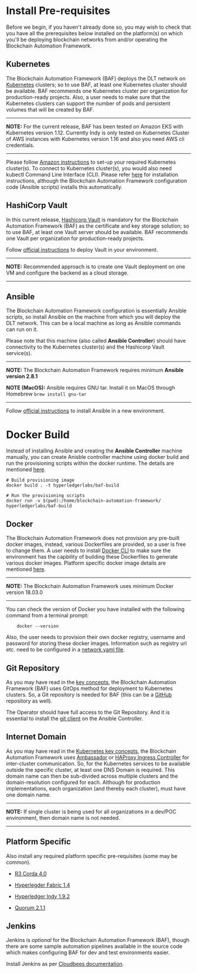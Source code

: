 Install Pre-requisites
=====================

Before we begin, if you haven't already done so, you may wish to check that
you have all the prerequisites below installed on the platform(s)
on which you'll be deploying blockchain networks from and/or operating
the Blockchain Automation Framework.

## Kubernetes
The Blockchain Automation Framework (BAF) deploys the DLT network on [Kubernetes](https://kubernetes.io/) clusters; so to use BAF, at least one Kubernetes cluster should be available.
BAF recommends one Kubernetes cluster per organization for production-ready projects. 
Also, a user needs to make sure that the Kubernetes clusters can support the number of pods and persistent volumes that will be created by BAF.

---
**NOTE:** For the current release, BAF has been tested on Amazon EKS with Kubernetes version 1.12. Currently Indy is only tested on Kubernetes Cluster of AWS instances with Kubernetes version 1.16 and also you need AWS cli credentials.

---

Please follow [Amazon instructions](https://aws.amazon.com/eks/getting-started/) to set-up your required Kubernetes cluster(s).
To connect to Kubernetes cluster(s), you would also need kubectl Command Line Interface (CLI). Please refer [here](https://kubernetes.io/docs/tasks/tools/install-kubectl/) for installation instructions, although the Blockchain Automation Framework configuration code (Ansible scripts) installs this automatically.

## HashiCorp Vault
In this current release, [Hashicorp Vault](https://www.vaultproject.io/) is mandatory for the Blockchain Automation Framework (BAF) as the certificate and key storage solution; so to use BAF, at least one Vault server should be available. BAF recommends one Vault per organization for production-ready projects. 

Follow [official instructions](https://www.vaultproject.io/docs/install/) to deploy Vault in your environment. 

---
**NOTE:** Recommended approach is to create one Vault deployment on one VM and configure the backend as a cloud storage.

---

## Ansible

The Blockchain Automation Framework configuration is essentially Ansible scripts, so install Ansible on the machine from which you will deploy the DLT network. This can be a local machine as long as Ansible commands can run on it.

Please note that this machine (also called **Ansible Controller**) should have connectivity to the Kubernetes cluster(s) and the Hashicorp Vault service(s).

---
**NOTE:** The Blockchain Automation Framework requires minimum **Ansible version 2.8.1**

**NOTE (MacOS):** Ansible requires GNU tar. Install it on MacOS through Homebrew `brew install gnu-tar`

---

Follow [official instructions](https://docs.ansible.com/ansible/latest/installation_guide/intro_installation.html) to install Ansible in a new environment.  

# Docker Build

Instead of installing Ansible and creating the **Ansible Controller** machine manually, you can create Anisble controller machine using docker build and run the provisioning scripts within the docker runtime. The details are mentioned [here](./developer/docker-build.md).
```
# Build provisioning image
docker build . -t hyperledgerlabs/baf-build

# Run the provisioning scripts
docker run -v $(pwd):/home/blockchain-automation-framework/ hyperledgerlabs/baf-build
```

## Docker

The Blockchain Automation Framework does not provision any pre-built docker images, instead, various Dockerfiles are provided, so a user is free to change them. A user needs to install [Docker CLI](https://docs.docker.com/install/) to make sure the environment has the capbility of building these Dockerfiles to generate various docker images. Platform specific docker image details are mentioned [here](./operations/configure_prerequisites.md).

---
**NOTE:** The Blockchain Automation Framework uses minimum Docker version 18.03.0

---

You can check the version of Docker you have installed with the following
command from a terminal prompt:
```
    docker --version
```

Also, the user needs to provision their own docker registry, username and password for storing these docker images. Information such as registry url etc. need to be configured in a [network.yaml file](./operations/fabric_networkyaml.md).

## Git Repository
As you may have read in the [key concepts](keyconcepts), the Blockchain Automation Framework (BAF) uses GitOps method for deployment to Kubernetes clusters. So, a Git repository is needed for BAF (this can be a [GitHub](https://github.com/) repository as well).

The Operator should have full access to the Git Repository. 
And it is essential to install the [git client](https://git-scm.com/download) on the Ansible Controller.

## Internet Domain
As you may have read in the [Kubernetes key concepts](keyConcepts/kubernetes), the Blockchain Automation Framework uses [Ambassador](https://www.getambassador.io/about/why-ambassador/) or [HAProxy Ingress Controller](https://www.haproxy.com/documentation/hapee/1-9r1/traffic-management/kubernetes-ingress-controller/) for inter-cluster communication. So, for the Kubernetes services to be available outside the specific cluster, at least one DNS Domain is required. This domain name can then be sub-divided across multiple clusters and the domain-resolution configured for each.
Although for production implementations, each organization (and thereby each cluster), must have one domain name.

---
**NOTE:** If single cluster is being used for all organizations in a dev/POC environment, then domain name is not needed.

---

## Platform Specific
Also install any required platform specific pre-requisites (some may be common).
* [R3 Corda 4.0](https://docs.corda.net/releases/release-V4.0/)

* [Hyperlegder Fabric 1.4](https://hyperledger-fabric.readthedocs.io/en/release-1.4/)

* [Hyperledger Indy 1.9.2](https://hyperledger-indy.readthedocs.io/en/latest/index.html)

* [Quorum 2.1.1](https://docs.goquorum.com/en/latest/Getting%20Started/Getting%20Started%20Overview/)


## Jenkins

Jenkins is *optional* for the Blockchain Automation Framework (BAF), though there are some sample automation pipelines available in the source code which makes configuring BAF for dev and test environments easier.

Install Jenkins as per [Cloudbees documentation](https://www.cloudbees.com/jenkins/about).

